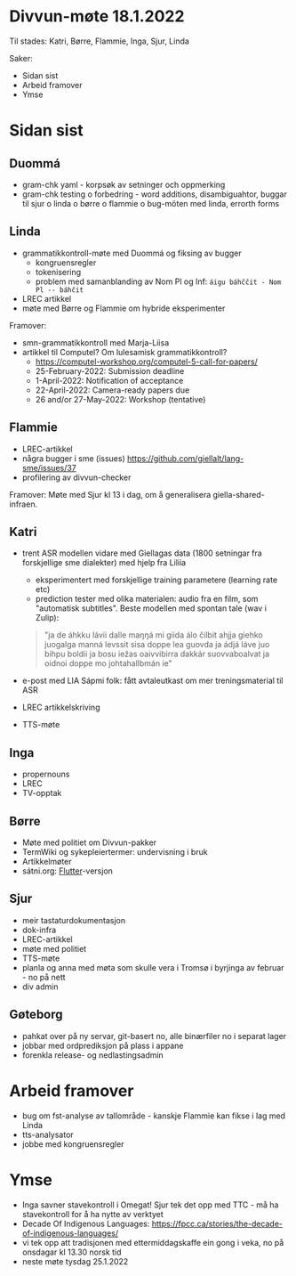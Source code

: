 # Divvun-møte 18.1.2022

Til stades: Katri, Børre, Flammie, Inga, Sjur, Linda

Saker:
* Sidan sist
* Arbeid framover
* Ymse

# Sidan sist

## Duommá
* gram-chk yaml - korpsøk av setninger och oppmerking
* gram-chk testing o forbedring - word additions, disambiguahtor, buggar til sjur o linda o børre o flammie o bug-möten med linda, errorth forms

## Linda
* grammatikkontroll-møte med Duommá og fiksing av bugger
    * kongruensregler
    * tokenisering
    * problem med samanblanding av Nom Pl og Inf: `áigu báhččit - Nom Pl -- báhčit`
* LREC artikkel
* møte med Børre og Flammie om hybride eksperimenter

Framover:
- smn-grammatikkontroll med Marja-Liisa
- artikkel til Computel? Om lulesamisk grammatikkontroll?
    - <https://computel-workshop.org/computel-5-call-for-papers/>
    - 25-February-2022: Submission deadline
    - 1-April-2022: Notification of acceptance
    - 22-April-2022: Camera-ready papers due 
    - 26 and/or 27-May-2022: Workshop (tentative)

## Flammie
* LREC-artikkel
* några bugger i sme (issues) <https://github.com/giellalt/lang-sme/issues/37>
* profilering av divvun-checker 

Framover:
Møte med Sjur kl 13 i dag, om å generalisera giella-shared-infraen.

## Katri
* trent ASR modellen vidare med Giellagas data (1800 setningar fra forskjellige sme dialekter) med hjelp fra Liliia
    * eksperimentert med forskjellige training parametere (learning rate etc)
    * prediction tester med olika materialen: audio fra en film, som "automatisk subtitles".
      Beste modellen med spontan tale (wav i Zulip):
    > "ja de áhkku lávii dalle maŋŋá mi giida álo čilbit ahjja giehko juogalga manná levssit sisa doppe lea guovda ja ádjá láve juo bihpu boldii ja bosu iežas oaivvibirra dakkár suovvaboalvat ja oidnoi doppe mo johtahallbmán ie"

* e-post med LIA Sápmi folk: fått avtaleutkast om mer treningsmaterial til ASR
* LREC artikkelskriving
* TTS-møte

## Inga
* propernouns
* LREC
* TV-opptak

## Børre
* Møte med politiet om Divvun-pakker
* TermWiki og sykepleiertermer: undervisning i bruk
* Artikkelmøter
* sátni.org: [Flutter](https://flutter.dev)-versjon

## Sjur
- meir tastaturdokumentasjon
- dok-infra
- LREC-artikkel
- møte med politiet
- TTS-møte
- planla og anna med møta som skulle vera i Tromsø i byrjinga av februar - no på nett
- div admin

## Gøteborg
- pahkat over på ny servar, git-basert no, alle binærfiler no i separat lager
- jobbar med ordprediksjon på plass i appane
- forenkla release- og nedlastingsadmin

# Arbeid framover
* bug om fst-analyse av tallområde - kanskje Flammie kan fikse i lag med Linda
* tts-analysator
* jobbe med kongruensregler

# Ymse
* Inga savner stavekontroll i Omegat! Sjur tek det opp med TTC - må ha stavekontroll for å ha nytte av verktyet
* Decade Of Indigenous Languages: 
  <https://fpcc.ca/stories/the-decade-of-indigenous-languages/>
* vi tek opp att tradisjonen med ettermiddagskaffe ein gong i veka, no på onsdagar kl 13.30 norsk tid
* neste møte tysdag 25.1.2022

